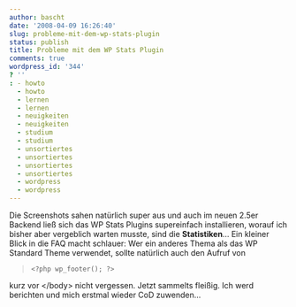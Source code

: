 ```yaml
---
author: bascht
date: '2008-04-09 16:26:40'
slug: probleme-mit-dem-wp-stats-plugin
status: publish
title: Probleme mit dem WP Stats Plugin
comments: true
wordpress_id: '344'
? ''
: - howto
  - howto
  - lernen
  - lernen
  - neuigkeiten
  - neuigkeiten
  - studium
  - studium
  - unsortiertes
  - unsortiertes
  - unsortiertes
  - unsortiertes
  - wordpress
  - wordpress
---
```


Die Screenshots sahen natürlich super aus und auch im neuen 2.5er
Backend ließ sich das WP Stats Plugins supereinfach installieren,
worauf ich bisher aber vergeblich warten musste, sind die
**Statistiken**... Ein kleiner Blick in die FAQ macht schlauer: Wer
ein anderes Thema als das WP Standard Theme verwendet, sollte
natürlich auch den Aufruf von
> `<?php wp_footer(); ?>`

kurz vor </body\> nicht vergessen. Jetzt sammelts fleißig. Ich werd
berichten und mich erstmal wieder CoD zuwenden...


